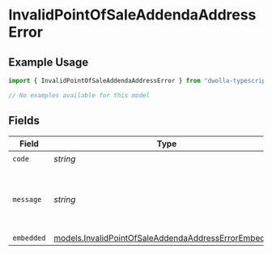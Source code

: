 # InvalidPointOfSaleAddendaAddressError

## Example Usage

```typescript
import { InvalidPointOfSaleAddendaAddressError } from "dwolla-typescript/models/errors";

// No examples available for this model
```

## Fields

| Field                                                                                                                 | Type                                                                                                                  | Required                                                                                                              | Description                                                                                                           | Example                                                                                                               |
| --------------------------------------------------------------------------------------------------------------------- | --------------------------------------------------------------------------------------------------------------------- | --------------------------------------------------------------------------------------------------------------------- | --------------------------------------------------------------------------------------------------------------------- | --------------------------------------------------------------------------------------------------------------------- |
| `code`                                                                                                                | *string*                                                                                                              | :heavy_check_mark:                                                                                                    | N/A                                                                                                                   | ValidationError                                                                                                       |
| `message`                                                                                                             | *string*                                                                                                              | :heavy_check_mark:                                                                                                    | N/A                                                                                                                   | Validation error(s) present. See embedded errors list for more details.                                               |
| `embedded`                                                                                                            | [models.InvalidPointOfSaleAddendaAddressErrorEmbedded](../../models/invalidpointofsaleaddendaaddresserrorembedded.md) | :heavy_minus_sign:                                                                                                    | N/A                                                                                                                   |                                                                                                                       |